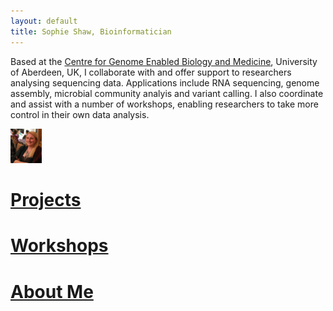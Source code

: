 ```yaml
---
layout: default
title: Sophie Shaw, Bioinformatician
---
```


Based at the [Centre for Genome Enabled Biology and Medicine](http://www.abdn.ac.uk/genomics/), University of Aberdeen, UK, I collaborate with and offer support to researchers analysing sequencing data. Applications include RNA sequencing, genome assembly, microbial community analyis and variant calling. I also coordinate and assist with a number of workshops, enabling researchers to take more control in their own data analysis. 

<img src="./Sophie_Shaw_Photo.jpg" width="50"/>

# [Projects](./projects/index.md)
# [Workshops](./workshops/index.md)
# [About Me](./CV/index.md)
